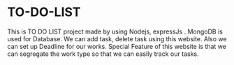 # TO-DO-LIST

This is TO DO LIST project made by using Nodejs, expressJs . MongoDB is used for Database. We can add task, delete task using this website. Also we can set up Deadline for our works.
Special Feature of this website is that we can segregate the work type so that we can easily track our tasks.
